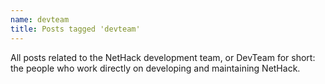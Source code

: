 ```yaml
---
name: devteam
title: Posts tagged 'devteam'
---
```

All posts related to the NetHack development team, or DevTeam for short: the people who work directly on developing and maintaining NetHack.

